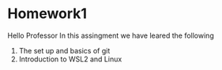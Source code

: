 # Homework1
Hello Professor
In this assingment we have leared the following
1. The set up and basics of git
2. Introduction to WSL2 and Linux
